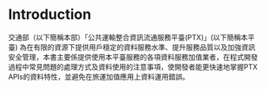 # Introduction


交通部（以下簡稱本部）「公共運輸整合資訊流通服務平臺(PTX)」(以下簡稱本平臺) 為在有限的資源下提供用戶穩定的資料服務水準、提升服務品質以及加強資訊安全管理，本書主要係提供使用本平臺服務的各項資料服務加值業者，在程式開發過程中常見問題的處理方式及資料使用的注意事項，使開發者能更快速地掌握PTX APIs的資料特性，並避免在旅運加值應用上資料運用錯誤。
